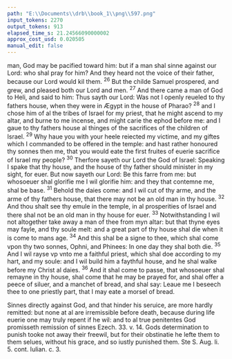```yaml
---
path: "E:\\Documents\\drb\\book_1\\png\\597.png"
input_tokens: 2270
output_tokens: 913
elapsed_time_s: 21.24566090000002
approx_cost_usd: 0.020505
manual_edit: false
---
```

man, God may be pacified toward him: but if a man shal sinne against our Lord: who shal pray for him? And they heard not the voice of their father, because our Lord would kil them. <sup>26</sup> But the childe Samuel prospered, and grew, and pleased both our Lord and men. <sup>27</sup> And there came a man of God to Heli, and said to him: Thus sayth our Lord: Was not I openly reueled to thy fathers house, when they were in Ægypt in the house of Pharao? <sup>28</sup> and I chose him of al the tribes of Israel for my priest, that he might ascend to my altar, and burne to me incense, and might carie the ephod before me: and I gaue to thy fathers house al thinges of the sacrifices of the children of Israel. <sup>29</sup> Why haue you with your heele reiected my victime, and my giftes which I commanded to be offered in the temple: and hast rather honoured thy sonnes then me, that you would eate the first fruites of euerie sacrifice of Israel my people? <sup>30</sup> Therfore sayeth our Lord the God of Israel: Speaking I spake that thy house, and the house of thy father should minister in my sight, for euer. But now sayeth our Lord: Be this farre from me: but whosoeuer shal glorifie me I wil glorifie him: and they that contemne me, shal be base. <sup>31</sup> Behold the daies come: and I wil cut of thy arme, and the arme of thy fathers house, that there may not be an old man in thy house. <sup>32</sup> And thou shalt see thy emule in the temple, in al prosperities of Israel and there shal not be an old man in thy house for euer. <sup>33</sup> Notwithstanding I wil not altogether take away a man of thee from myn altar: but that thyne eyes may fayle, and thy soule melt: and a great part of thy house shal die when it is come to mans age. <sup>34</sup> And this shal be a signe to thee, which shal come vpon thy two sonnes, Ophni, and Phinees: In one day they shal both die. <sup>35</sup> And I wil rayse vp vnto me a faithful priest, which shal doe according to my hart, and my soule: and I wil build him a faythful house, and he shal walke before my Christ al daies. <sup>36</sup> And it shal come to passe, that whosoeuer shal remayne in thy house, shal come that he may be prayed for, and shal offer a peece of siluer, and a manchet of bread, and shal say: Leaue me I beseech thee to one priestly part, that I may eate a morsel of bread.

<aside>Sinnes directly against God, and that hinder his seruice, are more hardly remitted: but none at al are irremissible before death, because during life euerie one may truly repent if he wil: and to al true penitentes God promisseth remission of sinnes Ezech. 33. v. 14. Gods determination to punish tooke not away their freewil, but for their obstinatie he lefte them to them selues, without his grace, and so iustly punished them. Ste S. Aug. li. 5. cont. Iulian. c. 3.</aside>

[^1]: This was fulfilled as in the figure in Samuel, not wholly, for priesthood stil remained in the line of Aaron. 3. K. 2. v. 35. but perfectly in Christ 1. K. 15. c. 2.